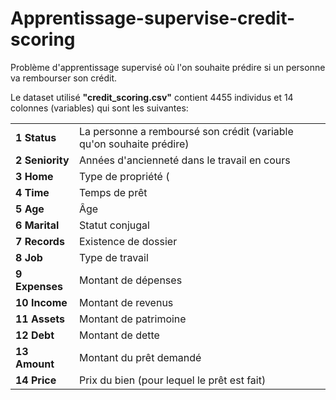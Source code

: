 # Apprentissage-supervise-credit-scoring
Problème d'apprentissage supervisé où l'on souhaite prédire si un personne va rembourser son crédit.

Le dataset utilisé **"credit_scoring.csv"** contient 4455 individus et 14 colonnes (variables) qui sont les suivantes:

<table>
<tbody>
<tr><td><b>1  Status</b></td> <td> La personne a remboursé son crédit (variable qu'on souhaite prédire) </td></tr>
<tr><td><b>2  Seniority</b></td> <td> Années d'ancienneté dans le travail en cours </td></tr>
<tr><td><b>3  Home</b></td> <td> Type de propriété (</td></tr>
<tr><td><b>4  Time</b></td> <td> Temps de prêt </td></tr>
<tr><td><b>5  Age</b></td> <td> Âge </td></tr>
<tr><td><b>6  Marital</b></td> <td> Statut conjugal </td></tr>
<tr><td><b>7  Records</b></td> <td> Existence de dossier </td></tr>
<tr><td><b>8  Job</b></td> <td> Type de travail </td></tr>
<tr><td><b>9  Expenses</b></td> <td> Montant de dépenses </td></tr>
<tr><td><b>10 Income</b></td> <td> Montant de revenus </td></tr>
<tr><td><b>11 Assets</b></td> <td> Montant de patrimoine </td></tr>
<tr><td><b>12 Debt</b></td> <td> Montant de dette</td></tr>
<tr><td><b>13 Amount</b></td> <td> Montant du prêt demandé </td></tr>
<tr><td><b>14 Price</b></td> <td> Prix du bien (pour lequel le prêt est fait) </td></tr>
</tbody>
</table>
